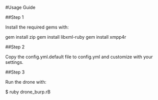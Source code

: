 #Usage Guide

##Step 1

Install the required gems with:

gem install zip
gem install libxml-ruby
gem install xmpp4r

##Step 2

Copy the config.yml.default file to config.yml and customize with your settings.

##Step 3

Run the drone with:

$ ruby drone_burp.rB
